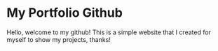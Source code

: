 # My Portfolio Github
 Hello, welcome to my github!
 This is a simple website that I created for myself to show my projects, thanks!
